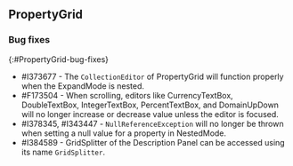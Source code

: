 ## PropertyGrid

### Bug fixes
{:#PropertyGrid-bug-fixes}

* \#I373677 - The `CollectionEditor` of PropertyGrid will function properly when the ExpandMode is nested.
* \#F173504 - When scrolling, editors like CurrencyTextBox, DoubleTextBox, IntegerTextBox, PercentTextBox, and DomainUpDown will no longer increase or decrease value unless the editor is focused.
* \#I378345, #I343447 - `NullReferenceException` will no longer be thrown when setting a null value for a property in NestedMode.
* \#I384589 - GridSplitter of the Description Panel can be accessed using its name `GridSplitter`.
